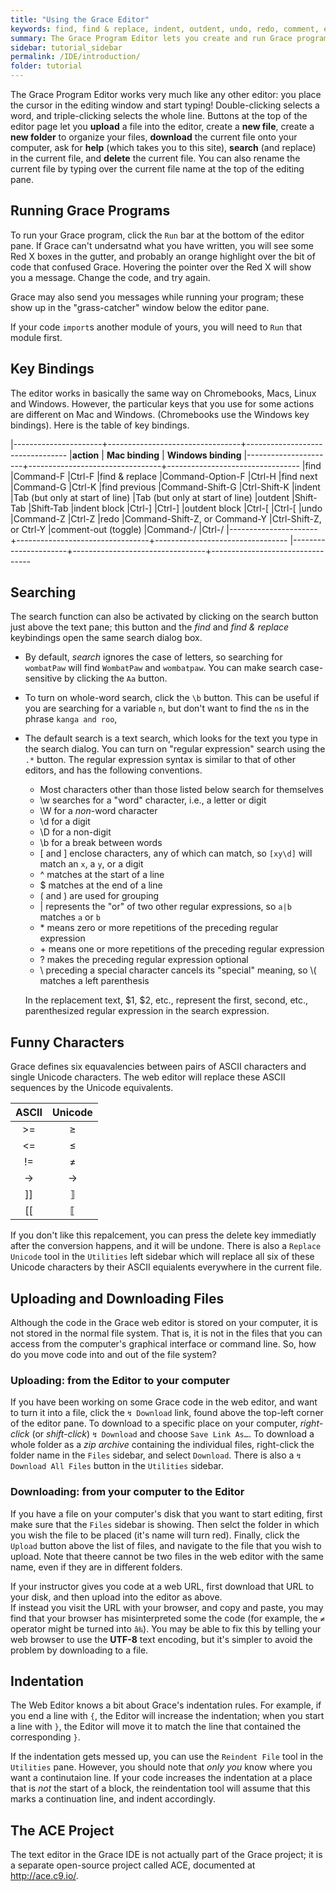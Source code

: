 ```yaml
---
title: "Using the Grace Editor"
keywords: find, find & replace, indent, outdent, undo, redo, comment, editor, web-editor, IDE, key bindings, download, upload, funny characters, Unicode, indentation, re-indentation, reindentation, replace, zip.
summary: The Grace Program Editor lets you create and run Grace programs in yor web browser.  It implements keyboard shortcuts, and regular-expression search.
sidebar: tutorial_sidebar
permalink: /IDE/introduction/
folder: tutorial
---
```


The Grace Program Editor works very much like any other editor: you place the cursor in the
editing window and start typing!  Double-clicking selects a word, and triple-clicking selects the whole
line.  Buttons at the top of the editor page let you **upload** a file into the editor, 
create a **new file**, create a **new folder** to organize your files, **download**
the current file onto your computer, ask for **help** (which takes you to this site), 
**search** (and replace) in the current file, and **delete** the current file. 
You can also rename the current file by typing over the current file name at the top of the editing pane.

## Running Grace Programs

To run your Grace program, click the `Run` bar at the bottom of the editor pane.
If Grace can't undersatnd what you have written, you will see some Red X boxes in the gutter, and probably an orange highlight over the bit of code that confused Grace.
Hovering the pointer over the Red X will show you a message.
Change the code, and try again.

Grace may also send you messages while running your program;
these show up in the "grass-catcher" window below the editor pane.

If your code `import`s another module of yours, you will need to `Run` that module first.

## Key Bindings

The editor works in basically the same way on Chromebooks,
Macs, Linux and Windows. However, the particular keys that you use for
some actions are different on Mac and Windows. (Chromebooks use
the Windows key bindings). Here is the table of key bindings.

  |----------------------+---------------------------------+---------------------------------
  |**action**            | **Mac binding**                 | **Windows binding**
  |----------------------+---------------------------------+---------------------------------
  |find                  |Command-F                        |Ctrl-F
  |find & replace        |Command-Option-F                 |Ctrl-H
  |find next             |Command-G                        |Ctrl-K
  |find previous         |Command-Shift-G                  |Ctrl-Shift-K
  |indent                |Tab (but only at start of line)  |Tab (but only at start of line)
  |outdent               |Shift-Tab                        |Shift-Tab
  |indent block          |Ctrl-\]                          |Ctrl-\]
  |outdent block         |Ctrl-\[                          |Ctrl-\[
  |undo                  |Command-Z                        |Ctrl-Z
  |redo                  |Command-Shift-Z, or Command-Y    |Ctrl-Shift-Z, or Ctrl-Y
  |comment-out (toggle)  |Command-/                        |Ctrl-/
  |----------------------+---------------------------------+---------------------------------
  |----------------------+---------------------------------+---------------------------------

## Searching

The search function can also be activated by clicking on the search button
just above the text pane; this button and the _find_ and _find & replace_ 
keybindings open the same search dialog box.
 * By default, _search_ ignores the case of letters, so searching for `wombatPaw`
will find `WombatPaw` and `wombatpaw`.  You can make search
case-sensitive by clicking the `Aa` button. 
 * To turn on whole-word
search, click the `\b` button.
This can be useful if you are searching for a variable `n`, but don't
want to find the `n`s in the phrase `kanga and roo`, 
 * The default search is a text search, which looks for the text you type in the
 search dialog. You can turn on
"regular expression" search using the `.*` button. 
The regular expression syntax is similar to that of other editors, and 
has the following conventions. 

    -   Most characters other than those listed below search for themselves
    -   \\w searches for a "word" character, i.e., a letter or digit
    -   \\W for a _non_-word character
    -   \\d for a digit
    -   \\D for a non-digit
    -   \\b for a break between words
    -   \[ and \] enclose characters, any of which can match, so `[xy\d]`
        will match an `x`, a `y`, or a digit
    -   ^ matches at the start of a line
    -   \$ matches at the end of a line
    -   ( and ) are used for grouping
    -   | represents the "or" of two other regular expressions, so `a|b`
        matches `a` or `b`
    -   \* means zero or more repetitions of the preceding regular
        expression
    -   \+ means one or more repetitions of the preceding regular expression
    -   ? makes the preceding regular expression optional
    -   \\ preceding a special character cancels its "special" meaning, so
        \\( matches a left parenthesis

    In the replacement text, \$1, \$2, etc., represent the first, second,
    etc., parenthesized regular expression in the search expression.
    
## Funny Characters

Grace defines six equavalencies between pairs of ASCII characters and single Unicode characters.  The web editor will replace these ASCII sequences by the Unicode equivalents.


| ASCII | Unicode 
| :---: | :-----:
| >=    | ≥
| <=    | ≤
| !=    | ≠
| ->    | →
| ]]    | ⟧
| [[    | ⟦

If you don't like this repalcement, you can press the delete key immediatly after the conversion happens, and it will be undone.  There is also a `Replace Unicode` tool in the `Utilities` left sidebar which will replace all six of these Unicode characters by their ASCII equialents everywhere in the current file.

## Uploading and Downloading Files

Although the code in the Grace web editor is stored on your computer, it is not stored in the normal file system.
That is, it is not in the files that you can access from the computer's graphical interface or command line.
So, how do you move code into and out of the file system?

### Uploading: from the Editor to your computer 

If you have been working on some Grace code in the web editor, and want to turn it into a file,
click the `↯ Download` link, found above the top-left corner of the editor pane.
To download to a specific place on your computer, _right-click_ (or _shift-click_)
`↯ Download` and choose `Save Link As…`.
To download a whole folder as a _zip archive_ containing the individual files,
right-click the folder name in the `Files` sidebar, and select `Download`.
There is also a `↯ Download All Files` button in the `Utilities` sidebar.

### Downloading: from your computer to the Editor

If you have a file on your computer's disk that you want to start editing, first make sure that the `Files` sidebar is showing.  Then selct the folder in which you wish the file to be placed (it's name will turn red).  Finally, click the `Upload` button above the list of files, and navigate to the file that you wish to upload.
Note that theere cannot be two files in the web editor with the same name, even if they are in different folders. 

If your instructor gives you code at a web URL, first download that URL to your disk, and then upload into the editor as above.  
If instead you visit the URL with your browser, and copy and paste, you may find that your browser has misinterpreted some the code (for example, the `≠` operator might be turned into `â‰`).
You may be able to fix this by telling your web browser to use the **UTF-8** text encoding, but it's simpler to avoid the problem by downloading to a file.

## Indentation

The Web Editor knows a bit about Grace's indentation rules.
For example, if you end a line with `{`, the Editor will increase the indentation; when you start a line with `}`, the Editor will move it to match the line that contained the corresponding `}`.

If the indentation gets messed up, you can use the `Reindent File` tool in the `Utilities` pane.
However, you should note that _only you_ know where you want a continutaion line.
If your code increases the indentation at a place that is _not_ the start of a block,
the reindentation tool will assume that this marks a continuation line, and indent accordingly.

## The ACE Project

The text editor in the Grace IDE is not actually part of the Grace
project; it is a separate open-source project called ACE, documented at
<http://ace.c9.io/>.

